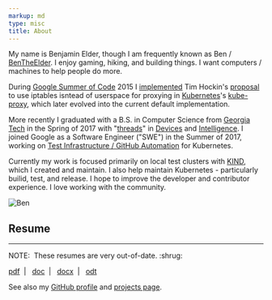 ```yaml
---
markup: md
type: misc
title: About
---
```

My name is Benjamin Elder, though I am frequently known as Ben / [BenTheElder].
I enjoy gaming, hiking, and building things.
I want computers / machines to help people do more.

During [Google Summer of Code][summer-of-code] 2015 I [implemented][kube-proxy-pr] Tim Hockin's [proposal][kube-proxy-issue] to use iptables isntead of userspace for proxying in [Kubernetes]'s [kube-proxy], which later evolved into the current default implementation.

More recently I graduated with a B.S. in Computer Science from
<a href="http://www.gatech.edu/">Georgia Tech</a> in the Spring of 2017 with
"<a href="http://www.cc.gatech.edu/future/undergraduates/bscs/threads">threads</a>" in
<a href="http://www.cc.gatech.edu/devices">Devices</a> and
<a href="https://www.cc.gatech.edu/intelligence">Intelligence</a>.
I joined Google as a Software Engineer ("SWE") in the Summer of 2017, working on [Test Infrastructure / GitHub Automation][test-infra] for Kubernetes.

Currently my work is focused primarily on local test clusters with <a href="https://github.com/kubernetes-sigs/kind">KIND</a>, which I created and maintain.
I also help maintain Kubernetes - particularly builid, test, and release.
I hope to improve the developer and contributor experience. I love working
with the community.

<img src="/images/kubecon_barcelona_group.jpg" class="centered" alt="Ben" />
<h2 class="centered centered-text">Resume</h2>
<hr/>
<p></p>
<div class="tile warning centered centered-text">
<p class="title bold centered centered-text">NOTE:&nbsp;&nbsp;These resumes are <span class="italic">very</span> out-of-date. <span style="background-image:url(/images/emoji/emoji_u1f937_1f3fb_200d_2642.png)" title=":shrug:" class="emoji">:shrug:</span></p>
</div>
<div class="">
<p class="centered-text">
    <a href="/resume/resume_benjamin_isaac_elder.pdf">pdf</a>&nbsp;&nbsp;|&nbsp;&nbsp;
    <a href="/resume/resume_benjamin_isaac_elder.doc">doc</a>&nbsp;&nbsp;|&nbsp;&nbsp;
    <a href="/resume/resume_benjamin_isaac_elder.docx">docx</a>&nbsp;&nbsp;|&nbsp;&nbsp;
    <a href="/resume/resume_benjamin_isaac_elder.odt">odt</a>
</p>
</div>
<p class="centered-text" style="margin-bottom:0;">See also my
<a href="https://github.com/BenTheElder">GitHub profile</a> and
<a href="/projects">projects page</a>.</p>

[BenTheElder]: https://twitter.com/BenTheElder
[gsoc-kubernetes]: https://www.google-melange.com/archive/gsoc/2015/orgs/kubernetes/projects/bentheelder.html
[kube-proxy]: https://kubernetes.io/docs/reference/command-line-tools-reference/kube-proxy/
[Kubernetes]: https://kubernetes.io/
[summer-of-code]: https://summerofcode.withgoogle.com/
[kube-proxy-pr]: https://github.com/kubernetes/kubernetes/pull/9210
[test-infra]: https://github.com/kubernetes/test-infra
[kube-proxy-issue]: https://github.com/kubernetes/kubernetes/issues/3760#issue-55311134